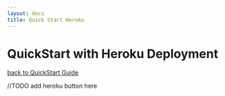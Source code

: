 ```yaml
---
layout: docs
title: Quick Start Heroku
---
```


# QuickStart with Heroku Deployment



[back to QuickStart Guide](./QuickStart.md)


//TODO add heroku button here
